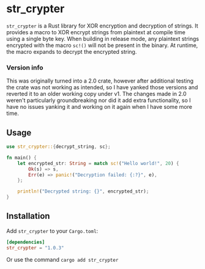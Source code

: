 # str_crypter

`str_crypter` is a Rust library for XOR encryption and decryption of strings. It provides a macro to XOR encrypt strings from plaintext at compile time using a single byte key. When building in release mode, any plaintext strings encrypted with the macro `sc!()` will not be present in the binary. At runtime, the macro expands to decrypt the encrypted string.

### Version info

This was originally turned into a 2.0 crate, however after additional testing the crate was not working as intended, so I have yanked those versions and reverted it to an older working copy under v1. The changes made in 2.0 weren't particularly groundbreaking nor did it add extra functionality, so I have no issues yanking it and working on it again when I have some more time.

## Usage

```rust
use str_crypter::{decrypt_string, sc};

fn main() {
    let encrypted_str: String = match sc!("Hello world!", 20) {
        Ok(s) => s,
        Err(e) => panic!("Decryption failed: {:?}", e),
    };

    println!("Decrypted string: {}", encrypted_str);
}
```

## Installation

Add `str_crypter` to your `Cargo.toml`:

```toml
[dependencies]
str_crypter = "1.0.3"
```

Or use the command `cargo add str_crypter`